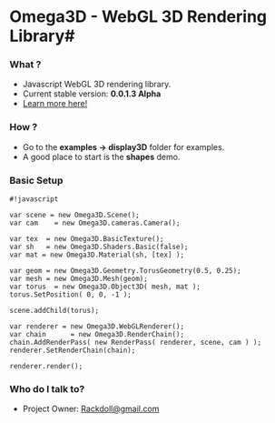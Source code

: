 # Omega3D - WebGL 3D Rendering Library#

### What ?  ###
* Javascript WebGL 3D rendering library.
* Current stable version: **0.0.1.3 Alpha**
* [Learn more here!](http://lab.rackdoll.nl/js/omega/)

### How ? ###
* Go to the **examples -> display3D** folder for examples.
* A good place to start is the **shapes** demo.


### Basic Setup ###
```
#!javascript

var scene = new Omega3D.Scene();
var cam    = new Omega3D.cameras.Camera();

var tex  = new Omega3D.BasicTexture();
var sh   = new Omega3D.Shaders.Basic(false);
var mat = new Omega3D.Material(sh, [tex] );

var geom = new Omega3D.Geometry.TorusGeometry(0.5, 0.25);
var mesh = new Omega3D.Mesh(geom);
var torus  = new Omega3D.Object3D( mesh, mat );
torus.SetPosition( 0, 0, -1 );

scene.addChild(torus);

var renderer = new Omega3D.WebGLRenderer();
var chain      = new Omega3D.RenderChain();
chain.AddRenderPass( new RenderPass( renderer, scene, cam ) );
renderer.SetRenderChain(chain);

renderer.render();
```



### Who do I talk to? ###

* Project Owner:  Rackdoll@gmail.com
